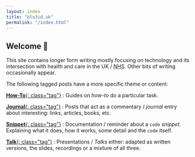 ```yaml
---
layout: index
title: "blu3id.uk"
permalink: "/index.html"
---
```


## Welcome 👋

This site contains longer form writing mostly focusing on technology and its intersection with health and care in the UK / <abbr title="National Health Service">NHS</abbr>. Other bits of writing occasionally appear.

The following tagged posts have a more specific theme or content:

[**How-To**{: class="tag"}](/posts/tag:how-to)
: Guides on _how-to_ do a particular task.

[**Journal**{: class="tag"}](/posts/tag:journal)
: Posts that act as a commentary / _journal_ entry about interesting: links, articles, books, etc.

[**Snippet**{: class="tag"}](/posts/tag:snippet)
: Documentation / reminder about a `code` _snippet_. Explaining what it does, how it works, some detail and the `code` itself.

[**Talk**{: class="tag"}](/posts/tag:talk)
: Presentations / _Talks_ either: adapted as written versions, the slides, recordings or a mixture of all three.